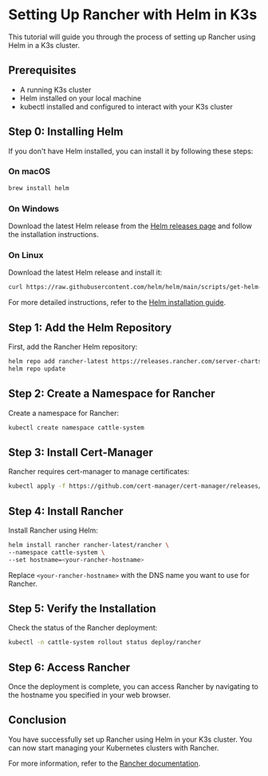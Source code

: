 # Setting Up Rancher with Helm in K3s

This tutorial will guide you through the process of setting up Rancher using Helm in a K3s cluster.

## Prerequisites

- A running K3s cluster
- Helm installed on your local machine
- kubectl installed and configured to interact with your K3s cluster

## Step 0: Installing Helm

If you don't have Helm installed, you can install it by following these steps:

### On macOS

```sh
brew install helm
```

### On Windows

Download the latest Helm release from the [Helm releases page](https://github.com/helm/helm/releases) and follow the installation instructions.

### On Linux

Download the latest Helm release and install it:

```sh
curl https://raw.githubusercontent.com/helm/helm/main/scripts/get-helm-3 | bash
```

For more detailed instructions, refer to the [Helm installation guide](https://helm.sh/docs/intro/install/).

## Step 1: Add the Helm Repository

First, add the Rancher Helm repository:

```sh
helm repo add rancher-latest https://releases.rancher.com/server-charts/latest
helm repo update
```

## Step 2: Create a Namespace for Rancher

Create a namespace for Rancher:

```sh
kubectl create namespace cattle-system
```

## Step 3: Install Cert-Manager

Rancher requires cert-manager to manage certificates:

```sh
kubectl apply -f https://github.com/cert-manager/cert-manager/releases/download/v1.16.1/cert-manager.yaml
```

## Step 4: Install Rancher

Install Rancher using Helm:

```sh
helm install rancher rancher-latest/rancher \
--namespace cattle-system \
--set hostname=<your-rancher-hostname>
```

Replace `<your-rancher-hostname>` with the DNS name you want to use for Rancher.

## Step 5: Verify the Installation

Check the status of the Rancher deployment:

```sh
kubectl -n cattle-system rollout status deploy/rancher
```

## Step 6: Access Rancher

Once the deployment is complete, you can access Rancher by navigating to the hostname you specified in your web browser.

## Conclusion

You have successfully set up Rancher using Helm in your K3s cluster. You can now start managing your Kubernetes clusters with Rancher.

For more information, refer to the [Rancher documentation](https://rancher.com/docs/rancher/v2.5/en/installation/).
